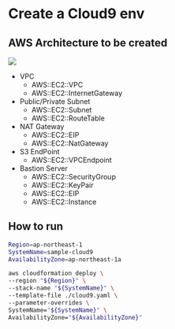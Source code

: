 # Create a Cloud9 env

## AWS Architecture to be created

![](./virtual-network.drawio.png)

- VPC
    - AWS::EC2::VPC
    - AWS::EC2::InternetGateway
- Public/Private Subnet
    - AWS::EC2::Subnet
    - AWS::EC2::RouteTable
- NAT Gateway
    - AWS::EC2::EIP
    - AWS::EC2::NatGateway
- S3 EndPoint
    - AWS::EC2::VPCEndpoint
- Bastion Server
    - AWS::EC2::SecurityGroup
    - AWS::EC2::KeyPair
    - AWS::EC2::EIP
    - AWS::EC2::Instance

## How to run

```sh
Region=ap-northeast-1
SystemName=sample-cloud9
AvailabilityZone=ap-northeast-1a

aws cloudformation deploy \
--region "${Region}" \
--stack-name "${SystemName}" \
--template-file ./cloud9.yaml \
--parameter-overrides \
SystemName="${SystemName}" \
AvailabilityZone="${AvailabilityZone}"
```
